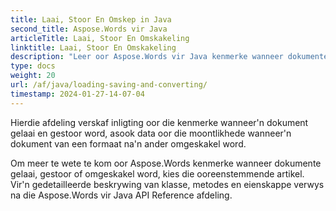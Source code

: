 ```yaml
---
title: Laai, Stoor En Omskep in Java
second_title: Aspose.Words vir Java
articleTitle: Laai, Stoor En Omskakeling
linktitle: Laai, Stoor En Omskakeling
description: "Leer oor Aspose.Words vir Java kenmerke wanneer dokumente van een formaat na'n ander gelaai, gestoor of omgeskakel word."
type: docs
weight: 20
url: /af/java/loading-saving-and-converting/
timestamp: 2024-01-27-14-07-04
---
```


Hierdie afdeling verskaf inligting oor die kenmerke wanneer'n dokument gelaai en gestoor word, asook data oor die moontlikhede wanneer'n dokument van een formaat na'n ander omgeskakel word.

Om meer te wete te kom oor Aspose.Words kenmerke wanneer dokumente gelaai, gestoor of omgeskakel word, kies die ooreenstemmende artikel. Vir'n gedetailleerde beskrywing van klasse, metodes en eienskappe verwys na die Aspose.Words vir Java API Reference afdeling.

